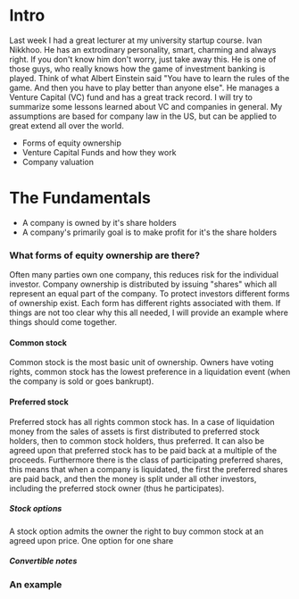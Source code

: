 # Intro
Last week I had a great lecturer at my university startup course. Ivan Nikkhoo.
He has an extrodinary personality, smart, charming and always right.
If you don't know him don't worry, just take away this. He is one of those guys,
who really knows how the game of investment banking is played.
Think of what Albert Einstein said "You have to learn the rules of the game. And then you have to play better than anyone else". He manages a Venture Capital (VC) fund and has a great track record.
I will try to summarize some lessons learned about VC and companies in general.
My assumptions are based for company law in the US, but can be applied to great extend all over the world.

* Forms of equity ownership
* Venture Capital Funds and how they work
* Company valuation

# The Fundamentals
* A company is owned by it's share holders
* A company's primarily goal is to make profit for it's the share holders

### What forms of equity ownership are there?
Often many parties own one company, this reduces risk for the individual investor. Company ownership is distributed by issuing "shares" which all represent an equal part of the company.
To protect investors different forms of ownership exist. Each form has different rights associated with them. If things are not too clear why this all needed, I will provide an example where things should come together.

#### Common stock
Common stock is the most basic unit of ownership. Owners have voting rights, common stock has the lowest preference in a liquidation event (when the company is sold or goes bankrupt).
#### Preferred stock
Preferred stock has all rights common stock has. In a case of liquidation money from the sales of assets is first distributed to preferred stock holders, then to common stock holders, thus preferred. It can also be agreed upon that preferred stock has to be paid back at a multiple of the proceeds. Furthermore there is the class of participating preferred shares, this means that when a company is liquidated, the first the preferred shares are paid back, and then the money is split under all other investors, including the preferred stock owner (thus he participates).
##### Stock options
A stock option admits the owner the right to buy common stock at an agreed upon price. One option for one share

##### Convertible notes





### An example
